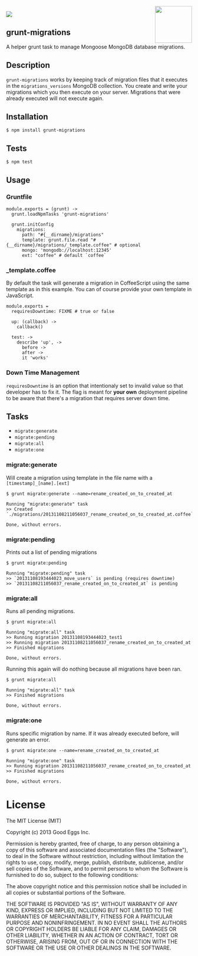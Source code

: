 <img src="http://gruntjs.com/img/grunt-logo.png" width="100" align="right"/>

<a href="https://david-dm.org/goodeggs/grunt-mongoose-migrate" title="Dependency status"><img src="https://david-dm.org/goodeggs/grunt-mongoose-migrate.png"/></a>

## grunt-migrations

A helper grunt task to manage Mongoose MongoDB database migrations.

## Description

`grunt-migrations` works by keeping track of migration files that it executes in the `migrations_versions` MongoDB collection. You create and write your migrations which you then execute on your server. Migrations that were already executed will not execute again.

## Installation

    $ npm install grunt-migrations

## Tests

    $ npm test

## Usage

### Gruntfile

    module.exports = (grunt) ->
      grunt.loadNpmTasks 'grunt-migrations'

      grunt.initConfig
        migrations:
          path: "#{__dirname}/migrations"
          template: grunt.file.read "#{__dirname}/migrations/_template.coffee" # optional
          mongo: 'mongodb://localhost:12345'
          ext: "coffee" # default `coffee`

### _template.coffee

By default the task will generate a migration in CoffeeScript using the same template as in this example. You can of course provide your own template in JavaScript.

    module.exports =
      requiresDowntime: FIXME # true or false

      up: (callback) ->
        callback()

      test: ->
        describe 'up', ->
          before ->
          after ->
          it 'works'

### Down Time Management

`requiresDowntime` is an option that intentionaly set to invalid value so that developer has to fix it. The flag is meant for **your own** deployment pipeline to be aware that there's a migration that requires server down time.

## Tasks

* `migrate:generate`
* `migrate:pending`
* `migrate:all`
* `migrate:one`

### migrate:generate

Will create a migration using template in the file name with a `[timestamp]_[name].[ext]`

    $ grunt migrate:generate --name=rename_created_on_to_created_at

    Running "migrate:generate" task
    >> Created `./migrations/20131108211056037_rename_created_on_to_created_at.coffee`

    Done, without errors.

### migrate:pending

Prints out a list of pending migrations

    $ grunt migrate:pending

    Running "migrate:pending" task
    >> `20131108193444023_move_users` is pending (requires downtime)
    >> `20131108211056037_rename_created_on_to_created_at` is pending


### migrate:all

Runs all pending migrations.

    $ grunt migrate:all

    Running "migrate:all" task
    >> Running migration 20131108193444023_test1
    >> Running migration 20131108211056037_rename_created_on_to_created_at
    >> Finished migrations

    Done, without errors.

Running this again will do nothing because all migrations have been ran.

    $ grunt migrate:all

    Running "migrate:all" task
    >> Finished migrations

    Done, without errors.

### migrate:one

Runs specific migration by name. If it was already executed before, will generate an error.

    $ grunt migrate:one --name=rename_created_on_to_created_at

    Running "migrate:one" task
    >> Running migration 20131108211056037_rename_created_on_to_created_at
    >> Finished migrations

    Done, without errors.

# License

The MIT License (MIT)

Copyright (c) 2013 Good Eggs Inc.

Permission is hereby granted, free of charge, to any person obtaining a copy
of this software and associated documentation files (the "Software"), to deal
in the Software without restriction, including without limitation the rights
to use, copy, modify, merge, publish, distribute, sublicense, and/or sell
copies of the Software, and to permit persons to whom the Software is
furnished to do so, subject to the following conditions:

The above copyright notice and this permission notice shall be included in
all copies or substantial portions of the Software.

THE SOFTWARE IS PROVIDED "AS IS", WITHOUT WARRANTY OF ANY KIND, EXPRESS OR
IMPLIED, INCLUDING BUT NOT LIMITED TO THE WARRANTIES OF MERCHANTABILITY,
FITNESS FOR A PARTICULAR PURPOSE AND NONINFRINGEMENT. IN NO EVENT SHALL THE
AUTHORS OR COPYRIGHT HOLDERS BE LIABLE FOR ANY CLAIM, DAMAGES OR OTHER
LIABILITY, WHETHER IN AN ACTION OF CONTRACT, TORT OR OTHERWISE, ARISING FROM,
OUT OF OR IN CONNECTION WITH THE SOFTWARE OR THE USE OR OTHER DEALINGS IN
THE SOFTWARE.
